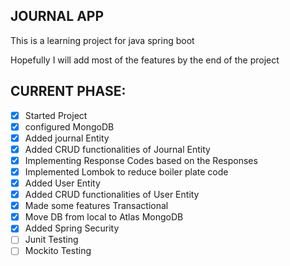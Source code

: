 ## JOURNAL APP

This is a learning project for java spring boot

Hopefully I will add most of the features by the end of the project

## CURRENT PHASE:
- [x] Started Project
- [x] configured MongoDB
- [x] Added journal Entity
- [x] Added CRUD functionalities of Journal Entity
- [x] Implementing Response Codes based on the Responses
- [x] Implemented Lombok to reduce boiler plate code
- [x] Added User Entity
- [x] Added CRUD functionalities of User Entity
- [x] Made some features Transactional
- [x] Move DB from local to Atlas MongoDB
- [x] Added Spring Security
- [ ] Junit Testing
- [ ] Mockito Testing